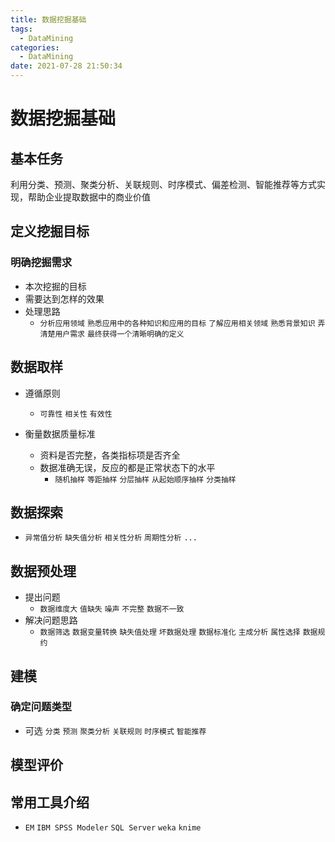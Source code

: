 ```yaml
---
title: 数据挖掘基础
tags:
  - DataMining
categories:
  - DataMining 
date: 2021-07-28 21:50:34
---
```


# 数据挖掘基础

## 基本任务
利用分类、预测、聚类分析、关联规则、时序模式、偏差检测、智能推荐等方式实现，帮助企业提取数据中的商业价值


## 定义挖掘目标

### 明确挖掘需求
- 本次挖掘的目标
- 需要达到怎样的效果
- 处理思路
  - `分析应用领域` `熟悉应用中的各种知识和应用的目标` `了解应用相关领域` `熟悉背景知识` `弄清楚用户需求` `最终获得一个清晰明确的定义`

##  数据取样

- 遵循原则
  - `可靠性` `相关性` `有效性` 
  
- 衡量数据质量标准
  - 资料是否完整，各类指标项是否齐全
  - 数据准确无误，反应的都是正常状态下的水平
    - `随机抽样` `等距抽样` `分层抽样` `从起始顺序抽样` `分类抽样`

## 数据探索
- `异常值分析` `缺失值分析` `相关性分析` `周期性分析` `...`
 

## 数据预处理
- 提出问题
  - `数据维度大` `值缺失` `噪声` `不完整` `数据不一致`
- 解决问题思路 
  - `数据筛选` `数据变量转换` `缺失值处理` `坏数据处理` `数据标准化` `主成分析` `属性选择` `数据规约`

## 建模
### 确定问题类型
- 可选 `分类` `预测` `聚类分析` `关联规则` `时序模式` `智能推荐`

## 模型评价

## 常用工具介绍
- `EM` `IBM SPSS Modeler` `SQL Server` `weka` `knime` 